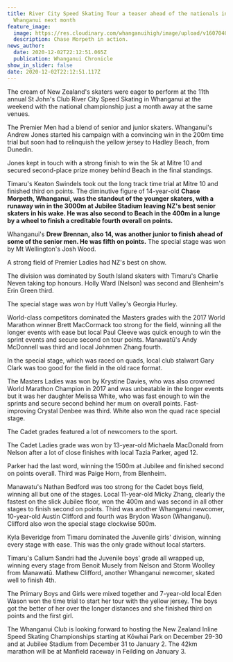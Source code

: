 ```yaml
---
title: River City Speed Skating Tour a teaser ahead of the nationals in
  Whanganui next month
feature_image:
  image: https://res.cloudinary.com/whanganuihigh/image/upload/v1607040667/News/Chase_in_action_for_Chron_3.12.20.jpg
  description: Chase Morpeth in action.
news_author:
  date: 2020-12-02T22:12:51.065Z
  publication: Whanganui Chronicle
show_in_slider: false
date: 2020-12-02T22:12:51.117Z
---
```

The cream of New Zealand's skaters were eager to perform at the 11th annual St John's Club River City Speed Skating in Whanganui at the weekend with the national championship just a month away at the same venues.

The Premier Men had a blend of senior and junior skaters. Whanganui's Andrew Jones started his campaign with a convincing win in the 200m time trial but soon had to relinquish the yellow jersey to Hadley Beach, from Dunedin.

Jones kept in touch with a strong finish to win the 5k at Mitre 10 and secured second-place prize money behind Beach in the final standings.

Timaru's Keaton Swindels took out the long track time trial at Mitre 10 and finished third on points. The diminutive figure of 14-year-old **Chase Morpeth, Whanganui, was the standout of the younger skaters, with a runaway win in the 3000m at Jubilee Stadium leaving NZ's best senior skaters in his wake. He was also second to Beach in the 400m in a lunge by a wheel to finish a creditable fourth overall on points.**

Whanganui's **Drew Brennan, also 14, was another junior to finish ahead of some of the senior men. He was fifth on points.** The special stage was won by Mt Wellington's Josh Wood.

A strong field of Premier Ladies had NZ's best on show.

The division was dominated by South Island skaters with Timaru's Charlie Neven taking top honours. Holly Ward (Nelson) was second and Blenheim's Erin Green third.

The special stage was won by Hutt Valley's Georgia Hurley.

World-class competitors dominated the Masters grades with the 2017 World Marathon winner Brett MacCormack too strong for the field, winning all the longer events with ease but local Paul Cleeve was quick enough to win the sprint events and secure second on tour points. Manawatū's Andy McDonnell was third and local Johnmen Zhang fourth.

In the special stage, which was raced on quads, local club stalwart Gary
Clark was too good for the field in the old race format.

The Masters Ladies was won by Krystine Davies, who was also crowned World Marathon Champion in 2017 and was unbeatable in the longer events but it was her daughter Melissa White, who was fast enough to win the sprints and secure second behind her mum on overall points. Fast-improving Crystal Denbee was third. White also won the quad race special stage.

The Cadet grades featured a lot of newcomers to the sport.

The Cadet Ladies grade was won by 13-year-old Michaela MacDonald from Nelson after a lot of close finishes with local Tazia Parker, aged 12.

Parker had the last word, winning the 1500m at Jubilee and finished second on points overall. Third was Paige Horn, from Blenheim.

Manawatu's Nathan Bedford was too strong for the Cadet boys field, winning all but one of the stages. Local 11-year-old Micky Zhang, clearly the fastest on the slick Jubilee floor, won the 400m and was second in all other stages to finish second on points. Third was another Whanganui newcomer, 10-year-old Austin Clifford and fourth was Brydon Wason (Whanganui). Clifford also won the special stage clockwise 500m.

Kyla Beveridge from Timaru dominated the Juvenile girls' division, winning every stage with ease. This was the only grade without local starters.

Timaru's Callum Sandri had the Juvenile boys' grade all wrapped up, winning every stage from Benoit Musely from Nelson and Storm Woolley from Manawatū. Mathew Clifford, another Whanganui newcomer, skated well to finish 4th.

The Primary Boys and Girls were mixed together and 7-year-old local Eden Wason won the time trial to start her tour with the yellow jersey. The boys got the better of her over the longer distances and she finished third on points and the first girl.

The Whanganui Club is looking forward to hosting the New Zealand Inline Speed Skating Championships starting at Kōwhai Park on December 29-30 and at Jubilee Stadium from December 31 to January 2. The 42km marathon will be at Manfield raceway in Feilding on January 3.